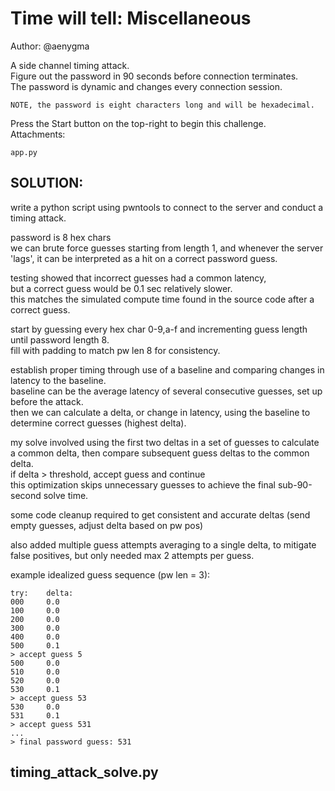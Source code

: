 # Time will tell: Miscellaneous  

Author: @aenygma  

A side channel timing attack.  
Figure out the password in 90 seconds before connection terminates.  
The password is dynamic and changes every connection session.  

```NOTE, the password is eight characters long and will be hexadecimal.```  

Press the Start button on the top-right to begin this challenge.  
Attachments:  

```app.py```  

## SOLUTION:  
write a python script using pwntools to connect to the server and conduct a timing attack.  

password is 8 hex chars  
we can brute force guesses starting from length 1, and whenever the server 'lags', it can be interpreted as a hit on a correct password guess.  

testing showed that incorrect guesses had a common latency,  
but a correct guess would be 0.1 sec relatively slower.  
this matches the simulated compute time found in the source code after a correct guess.  

start by guessing every hex char 0-9,a-f and incrementing guess length until password length 8.  
fill with padding to match pw len 8 for consistency.  

establish proper timing through use of a baseline and comparing changes in latency to the baseline.  
baseline can be the average latency of several consecutive guesses, set up before the attack.  
then we can calculate a delta, or change in latency, using the baseline to determine correct guesses (highest delta).  

my solve involved using the first two deltas in a set of guesses to calculate a common delta,
then compare subsequent guess deltas to the common delta.  
if delta > threshold, accept guess and continue  
this optimization skips unnecessary guesses to achieve the final sub-90-second solve time.  

some code cleanup required to get consistent and accurate deltas (send empty guesses, adjust delta based on pw pos)  

also added multiple guess attempts averaging to a single delta, to mitigate false positives, but only needed max 2 attempts per guess.  

example idealized guess sequence (pw len = 3):  
```
try:	delta:
000		0.0
100		0.0
200		0.0
300		0.0
400		0.0
500		0.1
> accept guess 5
500		0.0
510		0.0
520	    0.0
530  	0.1
> accept guess 53
530		0.0
531 	0.1
> accept guess 531
...
> final password guess: 531
```

## timing_attack_solve.py